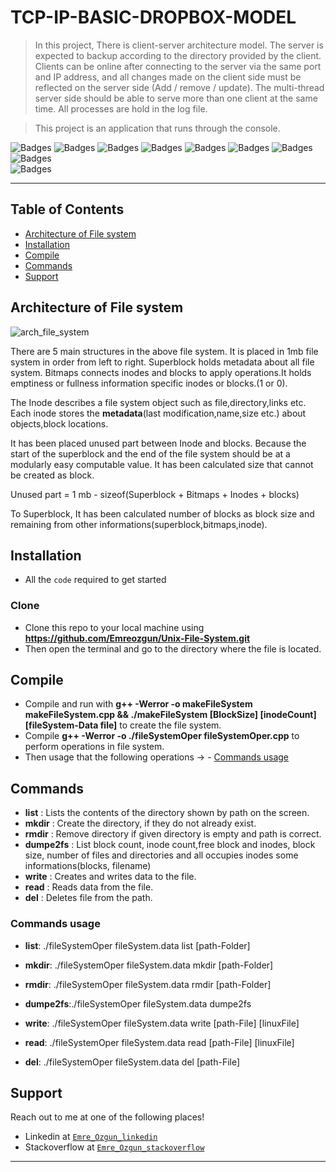 # TCP-IP-BASIC-DROPBOX-MODEL

> In this project, There is client-server architecture model. The server is expected to backup according to the directory provided by the client. Clients can be online after connecting to the server via the same port and IP address, and all changes made on the client side must be reflected on the server side (Add / remove / update). The multi-thread server side should be able to serve more than one client at the same time. All processes are hold in the log file.

> This project is an application that runs through the console.

![Badges](https://img.shields.io/badge/linux-shell-green) 
![Badges](https://img.shields.io/badge/love-coding-black.svg)
![Badges](https://img.shields.io/badge/core-dumped-red)
![Badges](https://img.shields.io/badge/build-passing-succes.svg)
![Badges](https://img.shields.io/badge/test-success-success.svg)
![Badges](https://img.shields.io/badge/computer-science-critical.svg)
![Badges](https://img.shields.io/badge/love-linux-yellow.svg)
![Badges](https://img.shields.io/badge/coding-life-red.svg)
&nbsp;&nbsp;&nbsp;&nbsp;&nbsp;&nbsp;&nbsp;&nbsp;&nbsp;&nbsp;&nbsp;&nbsp;&nbsp;&nbsp;&nbsp;&nbsp;&nbsp;&nbsp;&nbsp;&nbsp;&nbsp;&nbsp;&nbsp;&nbsp;&nbsp;&nbsp;&nbsp;&nbsp;&nbsp;&nbsp;&nbsp;&nbsp;&nbsp;&nbsp;&nbsp;&nbsp;&nbsp;&nbsp;&nbsp;&nbsp;&nbsp;&nbsp;&nbsp;
&nbsp;&nbsp;&nbsp;&nbsp;&nbsp;&nbsp;&nbsp;&nbsp;&nbsp;&nbsp;&nbsp;&nbsp;&nbsp;&nbsp;&nbsp;&nbsp;&nbsp;&nbsp;&nbsp;&nbsp;&nbsp;&nbsp;&nbsp;&nbsp;&nbsp;&nbsp;&nbsp;&nbsp;&nbsp;&nbsp;&nbsp;&nbsp;&nbsp;&nbsp;&nbsp;&nbsp;&nbsp;&nbsp;&nbsp;&nbsp;&nbsp;&nbsp;&nbsp;
&nbsp;&nbsp;&nbsp;&nbsp;&nbsp;&nbsp;&nbsp;&nbsp;&nbsp;&nbsp;
![Badges](https://img.shields.io/badge/open-source-blueviolet.svg)

---

## Table of Contents
- [Architecture of File system](#architecture-of-file-system)
- [Installation](#installation)
- [Compile](#compile)
- [Commands](#commands)
- [Support](#support)

## Architecture of File system
![arch_file_system](https://user-images.githubusercontent.com/30092986/93148066-94afe100-f6fb-11ea-8934-8326aaad16d5.png)

There are 5 main structures in the above file system. It is placed in 1mb file system in order from left to right. Superblock holds metadata about all file system. Bitmaps connects inodes and blocks to apply operations.It holds emptiness or fullness information specific inodes or blocks.(1 or 0).

The Inode describes a file system object such as file,directory,links etc. Each inode stores the **metadata**(last modification,name,size etc.) about objects,block locations. 

It has been placed unused part between Inode and blocks. Because the start of the superblock and the end of the file system should be at a modularly easy computable value. It has been calculated size that cannot be created as block.

Unused part = 1 mb - sizeof(Superblock + Bitmaps + Inodes + blocks)

To Superblock, It has been calculated number of blocks as block size and remaining from other informations(superblock,bitmaps,inode).

## Installation

- All the `code` required to get started

### Clone

- Clone this repo to your local machine using **https://github.com/Emreozgun/Unix-File-System.git**
- Then open the terminal and go to the directory where the file is located.

## Compile
- Compile and run with **g++ -Werror -o makeFileSystem makeFileSystem.cpp && ./makeFileSystem [BlockSize] [inodeCount] [fileSystem-Data file]** to create the file system.
- Compile **g++ -Werror -o ./fileSystemOper  fileSystemOper.cpp** to perform operations in file system.
- Then usage that the following operations -> - [Commands usage ](#cmdusage)

## Commands
  - **list** : Lists the contents of the directory shown by path on the screen.
  - **mkdir** : Create the directory, if they do not already exist.
  - **rmdir** :  Remove directory if given directory is empty and path is correct.
  - **dumpe2fs** : List block count, inode count,free block and inodes, block size, number of files and directories and all occupies inodes some informations(blocks, filename)
  - **write** : Creates and writes data to the file.
  - **read** : Reads data from the file.
  - **del** : Deletes file from the path.

  ### Commands usage 
  - **list**: ./fileSystemOper fileSystem.data list [path-Folder]

  - **mkdir**:	./fileSystemOper fileSystem.data mkdir [path-Folder] 

  - **rmdir**:	./fileSystemOper fileSystem.data rmdir [path-Folder]
		
  - **dumpe2fs**:./fileSystemOper fileSystem.data dumpe2fs  

  - **write**:	./fileSystemOper fileSystem.data write [path-File] [linuxFile] 

  - **read**:	./fileSystemOper fileSystem.data read [path-File] [linuxFile]

  - **del**:	./fileSystemOper fileSystem.data del [path-File]


## Support

Reach out to me at one of the following places!

- Linkedin at <a href="https://www.linkedin.com/in/emre-ozgun" target="_blank">`Emre_Ozgun_linkedin`</a>
- Stackoverflow at <a href="https://stackoverflow.com/users/12690037/emre-ozgun" target="_blank">`Emre_Ozgun_stackoverflow`</a>

---

